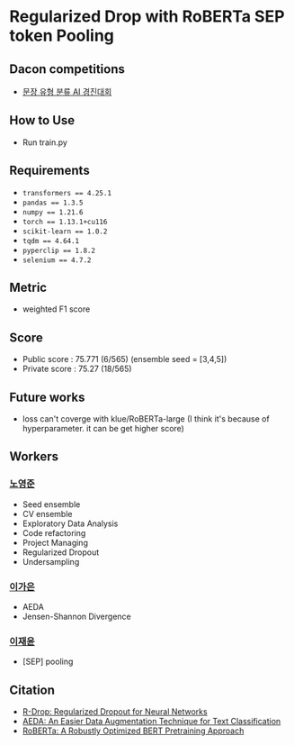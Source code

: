 # Regularized Drop with RoBERTa SEP token Pooling

## Dacon competitions
- [문장 유형 분류 AI 경진대회](https://dacon.io/competitions/official/236037/overview/description)

## How to Use

- Run train.py

## Requirements

- `transformers == 4.25.1`
- `pandas == 1.3.5`
- `numpy == 1.21.6`
- `torch == 1.13.1+cu116`
- `scikit-learn == 1.0.2`
- `tqdm == 4.64.1`
- `pyperclip == 1.8.2`
- `selenium == 4.7.2`

## Metric

- weighted F1 score

## Score

- Public score : 75.771 (6/565) (ensemble seed = [3,4,5])
- Private score : 75.27 (18/565)

## Future works

- loss can't coverge with klue/RoBERTa-large (I think it's because of hyperparameter. it can be get higher score)

## Workers

### [노영준](https://github.com/youngjun-99)
- Seed ensemble
- CV ensemble
- Exploratory Data Analysis
- Code refactoring
- Project Managing
- Regularized Dropout
- Undersampling

### [이가은](https://github.com/gaeun5744)
- AEDA
- Jensen-Shannon Divergence

### [이재윤](https://github.com/pixygear)
- [SEP] pooling

## Citation

- [R-Drop: Regularized Dropout for Neural Networks](https://arxiv.org/abs/2106.14448)
- [AEDA: An Easier Data Augmentation Technique for Text Classification](https://arxiv.org/abs/2108.13230)
- [RoBERTa: A Robustly Optimized BERT Pretraining Approach](https://arxiv.org/abs/1907.11692)
